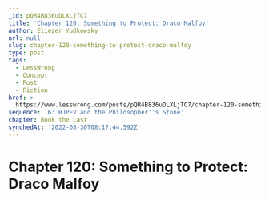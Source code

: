 ```yaml
---
_id: pQR4B836uDLXLjTC7
title: 'Chapter 120: Something to Protect: Draco Malfoy'
author: Eliezer_Yudkowsky
url: null
slug: chapter-120-something-to-protect-draco-malfoy
type: post
tags:
  - LessWrong
  - Concept
  - Post
  - Fiction
href: >-
  https://www.lesswrong.com/posts/pQR4B836uDLXLjTC7/chapter-120-something-to-protect-draco-malfoy
sequence: '6: HJPEV and the Philosopher''s Stone'
chapter: Book the Last
synchedAt: '2022-08-30T08:17:44.592Z'
---
```

# Chapter 120: Something to Protect: Draco Malfoy

